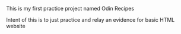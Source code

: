 This is my first practice project named Odin Recipes

Intent of this is to just practice and relay an evidence for basic HTML website
